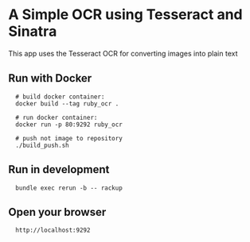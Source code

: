 # A Simple OCR using Tesseract and Sinatra
This app uses the Tesseract OCR for converting images into plain text

## Run with Docker
```
  # build docker container:
  docker build --tag ruby_ocr .

  # run docker container:
  docker run -p 80:9292 ruby_ocr

  # push not image to repository
  ./build_push.sh

```

## Run in development
```
  bundle exec rerun -b -- rackup
```

## Open your browser
```
  http://localhost:9292
```
